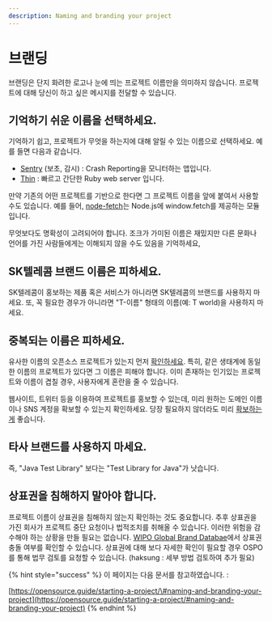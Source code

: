 ```yaml
---
description: Naming and branding your project
---
```


# 브랜딩

브랜딩은 단지 화려한 로고나 눈에 띄는 프로젝트 이름만을 의미하지 않습니다. 프로젝트에 대해 당신이 하고 싶은 메시지를 전달할 수 있습니다.

## 기억하기 쉬운 이름을 선택하세요.

기억하기 쉽고, 프로젝트가 무엇을 하는지에 대해 알릴 수 있는 이름으로 선택하세요. 예를 들면 다음과 같습니다. 

* [Sentry](https://github.com/getsentry/sentry) \(보초, 감시\) : Crash Reporting을 모니터하는 앱입니다. 
* [Thin](https://github.com/macournoyer/thin) : 빠르고 간단한 Ruby web server 입니다. 

만약 기존의 어떤 프로젝트를 기반으로 한다면 그 프로젝트 이름을 앞에 붙여서 사용할 수도 있습니다. 예를 들어, [node-fetch](https://github.com/node-fetch/node-fetch)는 Node.js에 window.fetch를 제공하는 모듈입니다. 

무엇보다도 명확성이 고려되어야 합니다. 조크가 가미된 이름은 재밌지만 다른 문화나 언어를 가진 사람들에게는 이해되지 않을 수도 있음을 기억하세요, 

## SK텔레콤 브랜드 이름은 피하세요. 

SK텔레콤이 홍보하는 제품 혹은 서비스가 아니라면 SK텔레콤의 브랜드를 사용하지 마세요. 또, 꼭 필요한 경우가 아니라면 "T-이름" 형태의 이름\(예: T world\)을 사용하지 마세요. 

## 중복되는 이름은 피하세요.

유사한 이름의 오픈소스 프로젝트가 있는지 먼저 [확인하세요](http://ivantomic.com/projects/ospnc/). 특히, 같은 생태계에 동일한 이름의 프로젝트가 있다면 그 이름은 피해야 합니다. 이미 존재하는 인기있는 프로젝트와 이름이 겹칠 경우, 사용자에게 혼란을 줄 수 있습니다. 

웹사이트, 트위터 등을 이용하여 프로젝트를 홍보할 수 있는데, 미리 원하는 도메인 이름이나 SNS 계정을 확보할 수 있는지 확인하세요. 당장 필요하지 않더라도 미리 [확보하는게](https://instantdomainsearch.com/) 좋습니다. 

## 타사 브랜드를 사용하지 마세요. 

즉, "Java Test Library" 보다는 "Test Library for Java"가 낫습니다.

## 상표권을 침해하지 말아야 합니다.

프로젝트 이름이 상표권을 침해하지 않는지 확인하는 것도 중요합니다. 추후 상표권을 가진 회사가 프로젝트 중단 요청이나 법적조치를 취해올 수 있습니다. 이러한 위험을 감수해야 하는 상황을 만들 필요는 없습니다. [WIPO Global Brand Databae](https://www3.wipo.int/branddb/en/)에서 상표권 충돌 여부를 확인할 수 있습니다. 상표권에 대해 보다 자세한 확인이 필요할 경우 OSPO를 통해 법무 검토를 요청할 수 있습니다. \(haksung : 세부 방법 검토하여 추가 필요\)

{% hint style="success" %}
이 페이지는 다음 문서를 참고하였습니다. : 

[https://opensource.guide/starting-a-project/\#naming-and-branding-your-project](https://opensource.guide/starting-a-project/#naming-and-branding-your-project)
{% endhint %}

